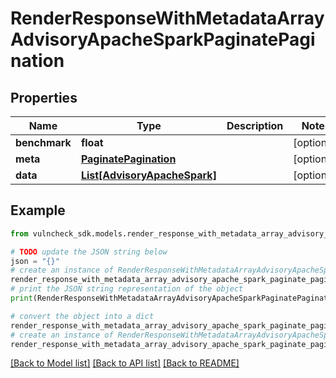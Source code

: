 # RenderResponseWithMetadataArrayAdvisoryApacheSparkPaginatePagination


## Properties

Name | Type | Description | Notes
------------ | ------------- | ------------- | -------------
**benchmark** | **float** |  | [optional] 
**meta** | [**PaginatePagination**](PaginatePagination.md) |  | [optional] 
**data** | [**List[AdvisoryApacheSpark]**](AdvisoryApacheSpark.md) |  | [optional] 

## Example

```python
from vulncheck_sdk.models.render_response_with_metadata_array_advisory_apache_spark_paginate_pagination import RenderResponseWithMetadataArrayAdvisoryApacheSparkPaginatePagination

# TODO update the JSON string below
json = "{}"
# create an instance of RenderResponseWithMetadataArrayAdvisoryApacheSparkPaginatePagination from a JSON string
render_response_with_metadata_array_advisory_apache_spark_paginate_pagination_instance = RenderResponseWithMetadataArrayAdvisoryApacheSparkPaginatePagination.from_json(json)
# print the JSON string representation of the object
print(RenderResponseWithMetadataArrayAdvisoryApacheSparkPaginatePagination.to_json())

# convert the object into a dict
render_response_with_metadata_array_advisory_apache_spark_paginate_pagination_dict = render_response_with_metadata_array_advisory_apache_spark_paginate_pagination_instance.to_dict()
# create an instance of RenderResponseWithMetadataArrayAdvisoryApacheSparkPaginatePagination from a dict
render_response_with_metadata_array_advisory_apache_spark_paginate_pagination_from_dict = RenderResponseWithMetadataArrayAdvisoryApacheSparkPaginatePagination.from_dict(render_response_with_metadata_array_advisory_apache_spark_paginate_pagination_dict)
```
[[Back to Model list]](../README.md#documentation-for-models) [[Back to API list]](../README.md#documentation-for-api-endpoints) [[Back to README]](../README.md)


